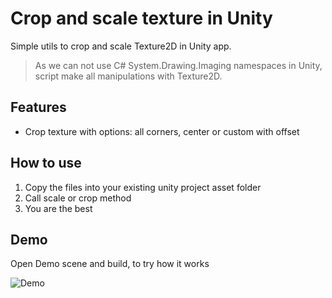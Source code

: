 # Crop and scale texture in Unity
Simple utils to crop and scale Texture2D in Unity app.

> As we can not use C# System.Drawing.Imaging namespaces in Unity, script make all manipulations with Texture2D.

## Features
- Crop texture with options: all corners, center or custom with offset

## How to use
1. Copy the files into your existing unity project asset folder
2. Call scale or crop method
3. You are the best

## Demo
Open Demo scene and build, to try how it works

![Demo](https://mopsicus.ru/pictures/crop-scale-unity.png)
